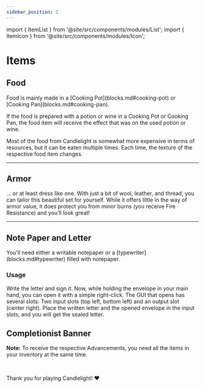 ```yaml
---
sidebar_position: 2
---
```


import { ItemList } from '@site/src/components/modules/List';
import { ItemIcon } from '@site/src/components/modules/Icon';

# Items
## Food
<ItemIcon modId="candlelight" imageId="pretzel.png" description="Food! The centerpiece of Candlelight." />
Food is mainly made in a [Cooking Pot](blocks.md#cooking-pot) or [Cooking Pan](blocks.md#cooking-pan).

If the food is prepared with a potion or wine in a Cooking Pot or Cooking Pan, the food item will receive the effect that was on the used potion or wine.

Most of the food from Candlelight is somewhat more expensive in terms of resources, but it can be eaten multiple times. Each time, the texture of the respective food item changes.

***

## Armor
<ItemIcon modId="candlelight" imageId="chefs_hat.png" description="Be a chef once in your life!" />
... or at least dress like one. With just a bit of wool, leather, and thread, you can tailor this beautiful set for yourself. While it offers little in the way of armor value, it does protect you from minor burns (you receive Fire Resistance) and you’ll look great!

***

## Note Paper and Letter
<ItemIcon modId="candlelight" imageId="note_paper.png" description="Write letters to friends, fellow players, or anyone else." />
You'll need either a writable notepaper or a [typewriter](blocks.md#typewriter) filled with notepaper.

### Usage
Write the letter and sign it. Now, while holding the envelope in your main hand, you can open it with a simple right-click. The GUI that opens has several slots: Two input slots (top left, bottom left) and an output slot (center right). Place the written letter and the opened envelope in the input slots, and you will get the sealed letter.



## Completionist Banner
<ItemIcon modId="candlelight" imageId="candlelight_standard.png" description="The Completionist Banner is awarded to all players who have crafted all different Foods from the Candlelight Mod." />

**Note:** To receive the respective Advancements, you need all the items in your inventory at the same time.

<br />

Thank you for playing Candlelight! ❤️